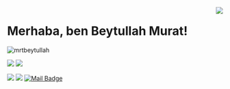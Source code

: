 <img align='right' src="https://github-readme-stats.vercel.app/api?username=mrtbeytullah&show_icons=true">

# Merhaba, ben Beytullah Murat! 
<p align="left"> <img src="https://komarev.com/ghpvc/?username=mrtbeytullah" alt="mrtbeytullah" /> </p>

[![](https://img.shields.io/twitter/follow/mrtbeytullah?style=social)](https://www.twitter.com/mrtbeytullah)
[![](https://img.shields.io/github/followers/mrtbeytullah?style=social)](https://www.github.com/mrtbeytullah)



[![](https://img.shields.io/badge/twitter-%231DA1F2.svg?&style=for-the-badge&logo=twitter&logoColor=white)](https://www.twitter.com/mrtbeytullah)
[![](https://img.shields.io/badge/linkedin-%230077B5.svg?&style=for-the-badge&logo=linkedin&logoColor=white)](https://www.linkedin.com/in/mrtbeytullah/)
[![Mail Badge](https://img.shields.io/badge/mertcobanov@gmail.com-c14438?style=for-the-badge&logo=Gmail&logoColor=white&link=mailto:beytullahmurat7@gmail.com)](mailto:beytullahmurat7@gmail.com)
